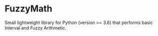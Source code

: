 # FuzzyMath

Small lightweight library for Python (version >= 3.6) that performs basic Interval and Fuzzy Arithmetic.